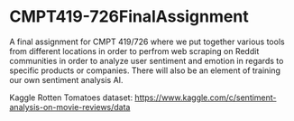 # CMPT419-726FinalAssignment
A final assignment for CMPT 419/726 where we put together various tools from different locations in order to perfrom web scraping on Reddit communities in order to analyze user sentiment and emotion in regards to specific products or companies. There will also be an element of training our own sentiment analysis AI. 


Kaggle Rotten Tomatoes dataset: https://www.kaggle.com/c/sentiment-analysis-on-movie-reviews/data

